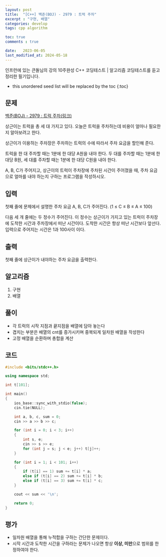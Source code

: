 ```yaml
---
layout: post
title:  "[C++] 백준(BOJ) - 2979 : 트럭 주차"
excerpt : "구현, 배열"
categories: develop
tags: cpp algorithm

toc: true
comments : true

date:   2023-06-05
last_modified_at: 2024-05-18
---
```

> <span style="font-size: 80%">
인프런에 있는 큰돌님의 강의 10주완성 C++ 코딩테스트 | 알고리즘 코딩테스트를 듣고 정리한 필기입니다.</span>

<!--more-->

* this unordered seed list will be replaced by the toc
{:toc}

## 문제

[백준(BOJ) - 2979 : 트럭 주차(링크)](https://www.acmicpc.net/problem/2979)

상근이는 트럭을 총 세 대 가지고 있다. 오늘은 트럭을 주차하는데 비용이 얼마나 필요한지 알아보려고 한다.

상근이가 이용하는 주차장은 주차하는 트럭의 수에 따라서 주차 요금을 할인해 준다.

트럭을 한 대 주차할 때는 1분에 한 대당 A원을 내야 한다. 두 대를 주차할 때는 1분에 한 대당 B원, 세 대를 주차할 때는 1분에 한 대당 C원을 내야 한다.

A, B, C가 주어지고, 상근이의 트럭이 주차장에 주차된 시간이 주어졌을 때, 주차 요금으로 얼마를 내야 하는지 구하는 프로그램을 작성하시오.

## 입력
첫째 줄에 문제에서 설명한 주차 요금 A, B, C가 주어진다. (1 ≤ C ≤ B ≤ A ≤ 100)

다음 세 개 줄에는 두 정수가 주어진다. 이 정수는 상근이가 가지고 있는 트럭이 주차장에 도착한 시간과 주차장에서 떠난 시간이다. 도착한 시간은 항상 떠난 시간보다 앞선다. 입력으로 주어지는 시간은 1과 100사이 이다.

## 출력
첫째 줄에 상근이가 내야하는 주차 요금을 출력한다.


## 알고리즘
1. 구현
2. 배열

## 풀이

- 각 트럭의 시작 지점과 끝지점을 배열에 담아 놓는다
- 겹치는 부분은 배열의 cnt를 증가시키며 중복되게 일차원 배열을 작성한다
- 고정 배열을 순환하며 총합을 계산 

## 코드  
```cpp
#include <bits/stdc++.h>

using namespace std;

int t[101];

int main()
{
    ios_base::sync_with_stdio(false);
    cin.tie(NULL);

    int a, b, c, sum = 0;
    cin >> a >> b >> c;

    for (int i = 0; i < 3; i++)
    {
        int s, e;
        cin >> s >> e;
        for (int j = s; j < e; j++) t[j]++;
    }

    for (int i = 1; i < 101; i++)
    {
        if (t[i] == 1) sum += t[i] * a;
        else if (t[i] == 2) sum += t[i] * b;
        else if (t[i] == 3) sum += t[i] * c;
    }

    cout << sum << '\n';

    return 0;
}
```

## 평가  
- 일차원 배열을 통해 누적합을 구하는 간단한 문제이다.  
- 시작 시간과 도착한 시간을 구하라는 문제가 나오면 항상 **이상, 미만**으로 범위를 한정하여야 한다.
